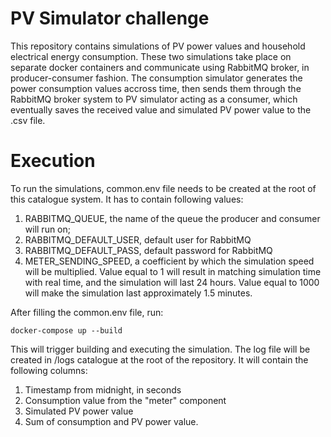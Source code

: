 # PV Simulator challenge
This repository contains simulations of PV power values and household electrical energy consumption.
These two simulations take place on separate docker containers and communicate using RabbitMQ broker, in producer-consumer fashion.
The consumption simulator generates the power consumption values accross time, 
then sends them through the RabbitMQ broker system to PV simulator acting as a consumer,
which eventually saves the received value and simulated PV power value to the .csv file.
# Execution
To run the simulations, common.env file needs to be created at the root of this catalogue system.
It has to contain following values:
1. RABBITMQ_QUEUE, the name of the queue the producer and consumer will run on;
2. RABBITMQ_DEFAULT_USER, default user for RabbitMQ 
3. RABBITMQ_DEFAULT_PASS, default password for RabbitMQ
4. METER_SENDING_SPEED, a coefficient by which the simulation speed will be multiplied. Value equal to 1 will result in matching simulation time with real time, and the simulation will last 24 hours. Value equal to 1000 will make the simulation last approximately 1.5 minutes.

After filling the common.env file, run:
```console
docker-compose up --build
```
This will trigger building and executing the simulation. The log file will be created in /logs catalogue at the root of the repository.
It will contain the following columns:
1. Timestamp from midnight, in seconds
2. Consumption value from the "meter" component
3. Simulated PV power value
4. Sum of consumption and PV power value.
